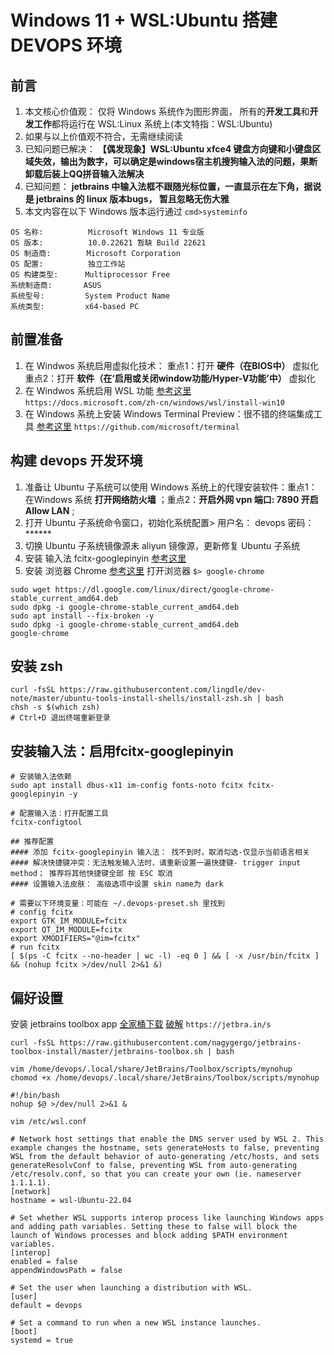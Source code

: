 # Windows 11 + WSL:Ubuntu 搭建 DEVOPS 环境

## 前言
1. 本文核心价值观： 仅将 Windows 系统作为图形界面， 所有的**开发工具**和**开发工作**都将运行在 WSL:Linux 系统上(本文特指：WSL:Ubuntu)
2. 如果与以上价值观不符合，无需继续阅读
3. 已知问题已解决： **【偶发现象】WSL:Ubuntu xfce4 键盘方向键和小键盘区域失效，输出为数字，可以确定是windows宿主机搜狗输入法的问题，果断卸载后装上QQ拼音输入法解决**
4. 已知问题： **jetbrains 中输入法框不跟随光标位置，一直显示在左下角，据说是 jetbrains 的 linux 版本bugs， 暂且忽略无伤大雅**
5. 本文内容在以下 Windows 版本运行通过 `cmd>systeminfo`
```
OS 名称:          Microsoft Windows 11 专业版
OS 版本:          10.0.22621 暂缺 Build 22621
OS 制造商:        Microsoft Corporation
OS 配置:          独立工作站
OS 构建类型:      Multiprocessor Free
系统制造商:       ASUS
系统型号:         System Product Name
系统类型:         x64-based PC
```

## 前置准备
1. 在 Windwos 系统启用虚拟化技术：  重点1：打开 **硬件（在BIOS中）** 虚拟化  重点2：打开 **软件（在‘启用或关闭window功能/Hyper-V功能’中）** 虚拟化
2. 在 Windwos 系统启用 WSL 功能 [参考这里](https://docs.microsoft.com/zh-cn/windows/wsl/install-win10) `https://docs.microsoft.com/zh-cn/windows/wsl/install-win10`
3. 在 Windows 系统上安装 Windows Terminal Preview：很不错的终端集成工具 [参考这里](https://github.com/microsoft/terminal) `https://github.com/microsoft/terminal`


## 构建 devops 开发环境
1. 准备让 Ubuntu 子系统可以使用 Windows 系统上的代理安装软件：重点1：在Windows 系统 **打开网络防火墙** ；重点2：**开启外网 vpn 端口: 7890 开启 Allow LAN** ; 
2. 打开 Ubuntu 子系统命令窗口，初始化系统配置> 用户名： devops 密码：******
3. 切换 Ubuntu 子系统镜像源未 aliyun 镜像源，更新修复 Ubuntu 子系统
4. 安装 输入法 fcitx-googlepinyin [参考这里](#安装输入法启用fcitx-googlepinyin)
5. 安装 浏览器 Chrome [参考这里](https://learn.microsoft.com/zh-cn/windows/wsl/tutorials/gui-apps#install-google-chrome-for-linux) 打开浏览器 `$> google-chrome`
```
sudo wget https://dl.google.com/linux/direct/google-chrome-stable_current_amd64.deb
sudo dpkg -i google-chrome-stable_current_amd64.deb
sudo apt install --fix-broken -y
sudo dpkg -i google-chrome-stable_current_amd64.deb
google-chrome
```

## 安装 zsh 
```
curl -fsSL https://raw.githubusercontent.com/lingdle/dev-note/master/ubuntu-tools-install-shells/install-zsh.sh | bash
chsh -s $(which zsh)
# Ctrl+D 退出终端重新登录
```

## 安装输入法：启用fcitx-googlepinyin
```
# 安装输入法依赖
sudo apt install dbus-x11 im-config fonts-noto fcitx fcitx-googlepinyin -y

# 配置输入法：打开配置工具
fcitx-configtool

## 推荐配置
#### 添加 fcitx-googlepinyin 输入法： 找不到时，取消勾选-仅显示当前语言相关
#### 解决快捷键冲突：无法触发输入法时，请重新设置一遍快捷键- trigger input method； 推荐将其他快捷键全部 按 ESC 取消
#### 设置输入法皮肤： 高级选项中设置 skin name为 dark

# 需要以下环境变量：可能在 ~/.devops-preset.sh 里找到
# config fcitx
export GTK_IM_MODULE=fcitx
export QT_IM_MODULE=fcitx
export XMODIFIERS="@im=fcitx"
# run fcitx
[ $(ps -C fcitx --no-header | wc -l) -eq 0 ] && [ -x /usr/bin/fcitx ] && (nohup fcitx >/dev/null 2>&1 &)

```



## 偏好设置 

安装 jetbrains toolbox app [全家桶下载](https://www.jetbrains.com/zh-cn/toolbox-app/) [破解](https://jetbra.in/s) `https://jetbra.in/s`
```
curl -fsSL https://raw.githubusercontent.com/nagygergo/jetbrains-toolbox-install/master/jetbrains-toolbox.sh | bash
```

`vim /home/devops/.local/share/JetBrains/Toolbox/scripts/mynohup`  
`chomod +x /home/devops/.local/share/JetBrains/Toolbox/scripts/mynohup`
```
#!/bin/bash
nohup $@ >/dev/null 2>&1 &
```

`vim /etc/wsl.conf`
```
# Network host settings that enable the DNS server used by WSL 2. This example changes the hostname, sets generateHosts to false, preventing WSL from the default behavior of auto-generating /etc/hosts, and sets generateResolvConf to false, preventing WSL from auto-generating /etc/resolv.conf, so that you can create your own (ie. nameserver 1.1.1.1).
[network]
hostname = wsl-Ubuntu-22.04

# Set whether WSL supports interop process like launching Windows apps and adding path variables. Setting these to false will block the launch of Windows processes and block adding $PATH environment variables.
[interop]
enabled = false
appendWindowsPath = false

# Set the user when launching a distribution with WSL.
[user]
default = devops

# Set a command to run when a new WSL instance launches.
[boot]
systemd = true
```



